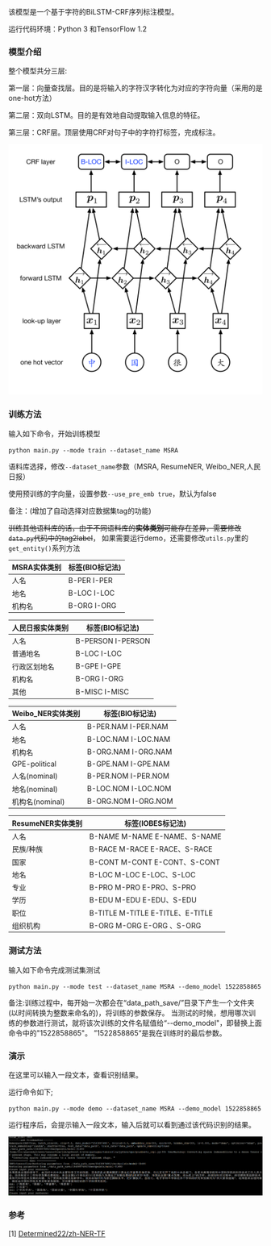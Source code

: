 
该模型是一个基于字符的BiLSTM-CRF序列标注模型。

运行代码环境：Python 3 和TensorFlow 1.2


### 模型介绍

整个模型共分三层:

第一层：向量查找层。目的是将输入的字符汉字转化为对应的字符向量（采用的是one-hot方法）

第二层：双向LSTM。目的是有效地自动提取输入信息的特征。

第三层：CRF层。顶层使用CRF对句子中的字符打标签，完成标注。

![Network](./pic/network.png)

### 训练方法
输入如下命令，开始训练模型

`python main.py --mode train --dataset_name MSRA`

语料库选择，修改`--dataset_name`参数（MSRA, ResumeNER, Weibo_NER,人民日报）

使用预训练的字向量，设置参数`--use_pre_emb true`，默认为false

备注：(增加了自动选择对应数据集tag的功能)

~~训练其他语料库的话，由于不同语料库的**实体类别**可能存在差异，需要修改`data.py`代码中的tag2label~~，
如果需要运行demo，还需要修改`utils.py`里的`get_entity()`系列方法

| MSRA实体类别 | 标签(BIO标记法) |
| ------ | ------ |
| 人名  | B-PER I-PER |
| 地名  | B-LOC I-LOC |
| 机构名 | B-ORG I-ORG|

| 人民日报实体类别 | 标签(BIO标记法) |
| ------ | ------ |
| 人名       | B-PERSON I-PERSON |
| 普通地名    | B-LOC I-LOC |
| 行政区划地名 | B-GPE I-GPE |
| 机构名 | B-ORG I-ORG|
| 其他   | B-MISC I-MISC|

| Weibo_NER实体类别 | 标签(BIO标记法) |
| ------ | ------ |
| 人名  | B-PER.NAM I-PER.NAM |
| 地名  | B-LOC.NAM I-LOC.NAM |
| 机构名 | B-ORG.NAM I-ORG.NAM|
| GPE-political | B-GPE.NAM I-GPE.NAM|
| 人名(nominal)  | B-PER.NOM I-PER.NOM |
| 地名(nominal)  | B-LOC.NOM I-LOC.NOM |
| 机构名(nominal) | B-ORG.NOM I-ORG.NOM|

| ResumeNER实体类别 | 标签(IOBES标记法) |
| ------ | ------ |
| 人名  | B-NAME M-NAME  E-NAME、S-NAME |
| 民族/种族  | B-RACE M-RACE  E-RACE、S-RACE |
| 国家  | B-CONT M-CONT E-CONT、S-CONT  |
| 地名 | B-LOC M-LOC E-LOC、S-LOC|
| 专业 | B-PRO M-PRO E-PRO、S-PRO|
| 学历 | B-EDU M-EDU E-EDU、S-EDU|
| 职位 | B-TITLE M-TITLE E-TITLE、E-TITLE|
| 组织机构 |  B-ORG M-ORG E-ORG 、S-ORG|



### 测试方法
输入如下命令完成测试集测试

`python main.py --mode test --dataset_name MSRA --demo_model 1522858865`

备注:训练过程中，每开始一次都会在“data_path_save/”目录下产生一个文件夹(以时间转换为整数来命名的)，将训练的参数保存。
     当测试的时候，想用哪次训练的参数进行测试，就将该次训练的文件名赋值给“--demo_model"，即替换上面命令中的"1522858865"。
     ”1522858865“是我在训练时的最后参数。



### 演示
在这里可以输入一段文本，查看识别结果。

运行命令如下;

`python main.py --mode demo --dataset_name MSRA --demo_model 1522858865`

运行程序后，会提示输入一段文本，输入后就可以看到通过该代码识别的结果。

![demo](./pic/demo.PNG)

### 参考
\[1\] [Determined22/zh-NER-TF](https://github.com/Determined22/zh-NER-TF)